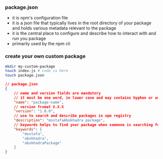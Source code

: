 ### package.json
- it is npm's configuration file
- it is a json file that typically lives in the root directory of your package and holds various metadata relevant to the package
- it is the central place to configure and describe how to interact with and run you package
- primarily used by the npm cli

### create your own custom package
```bash
mkdir my-custom-package
touch index.js # code is here
touch package.json
```
```json
// package.json
{
    // name and version fields are mandatory
    // it must be one word, in lower case and may contains hyphen or underscore
    "name": "package-name",
    // version fromat X.X.X
    "version": "1.0.0",
    // use to search and describe packages in npm registry
    "description": "mostafaAbokhadra package",
    // keywords helps to find your package when someone is searching for them
    "keywords": [
        "mostafa",
        "abokhadra",
        "abokhadraPackage"
    ]
}
```